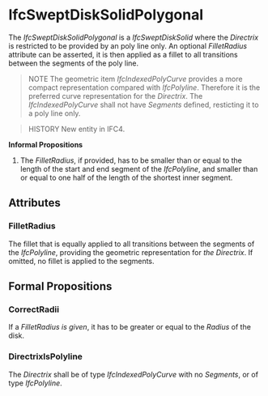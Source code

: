 # IfcSweptDiskSolidPolygonal

The _IfcSweptDiskSolidPolygonal_ is a _IfcSweptDiskSolid_ where the _Directrix_ is restricted to be provided by an poly line only. An optional _FilletRadius_ attribute can be asserted, it is then applied as a fillet to all transitions between the segments of the poly line.

> NOTE The geometric item _IfcIndexedPolyCurve_ provides a more compact representation compared with _IfcPolyline_. Therefore it is the preferred curve representation for the _Directrix_. The _IfcIndexedPolyCurve_ shall not have _Segments_ defined, resticting it to a poly line only.

> HISTORY New entity in IFC4.

**Informal Propositions**

1. The _FilletRadius_, if provided, has to be smaller than or equal to the length of the start and end segment of the _IfcPolyline_, and smaller than or equal to one half of the length of the shortest inner segment.

## Attributes

### FilletRadius
The fillet that is equally applied to all transitions between the segments of the _IfcPolyline_, providing the geometric representation for _the Directrix_. If omitted, no fillet is applied to the segments.

## Formal Propositions

### CorrectRadii
If a _FilletRadius is given_, it has to be greater or equal to the _Radius_ of the disk.

### DirectrixIsPolyline
The _Directrix_ shall be of type _IfcIndexedPolyCurve_ with no _Segments_, or of type _IfcPolyline_.
